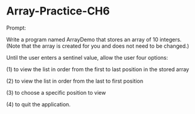 # Array-Practice-CH6

Prompt:

Write a program named ArrayDemo that stores an array of 10 integers. (Note that the array is created for you and does not need to be changed.)

Until the user enters a sentinel value, allow the user four options:

(1) to view the list in order from the first to last position in the stored array

(2) to view the list in order from the last to first position

(3) to choose a specific position to view

(4) to quit the application.
